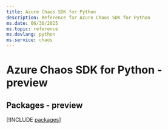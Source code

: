 ```yaml
---
title: Azure Chaos SDK for Python
description: Reference for Azure Chaos SDK for Python
ms.date: 06/30/2025
ms.topic: reference
ms.devlang: python
ms.service: chaos
---
```

# Azure Chaos SDK for Python - preview
## Packages - preview
[!INCLUDE [packages](chaos-index.md)]